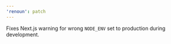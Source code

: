 ```yaml
---
'renoun': patch
---
```


Fixes Next.js warning for wrong `NODE_ENV` set to production during development.
